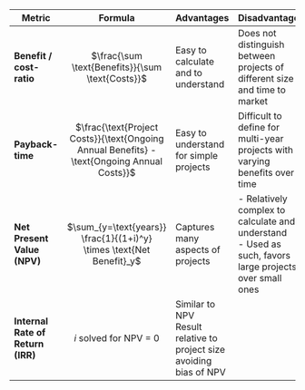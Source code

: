 
| Metric                            |                                           Formula                                           | Advantages                                                             | Disadvantages                                                                                             |
| --------------------------------- | :-----------------------------------------------------------------------------------------: | ---------------------------------------------------------------------- | --------------------------------------------------------------------------------------------------------- |
| **Benefit / cost-ratio**          |                      $\frac{\sum \text{Benefits}}{\sum \text{Costs}}$                       | Easy to calculate and to understand                                    | Does not distinguish between projects of different size and time to market                                |
| **Payback-time**                  | $\frac{\text{Project Costs}}{\text{Ongoing Annual Benefits} - \text{Ongoing Annual Costs}}$ | Easy to understand for simple projects                                 | Difficult to define for multi-year projects with varying benefits over time                               |
| **Net Present Value (NPV)**       |            $\sum_{y=\text{years}} \frac{1}{(1+i)^y} \times \text{Net Benefit}_y$            | Captures many aspects of projects                                      | - Relatively complex to calculate and understand<br>- Used as such, favors large projects over small ones |
| **Internal Rate of Return (IRR)** |                                   $i$ solved for NPV = 0                                    | Similar to NPV<br>Result relative to project size avoiding bias of NPV |                                                                                                           |
